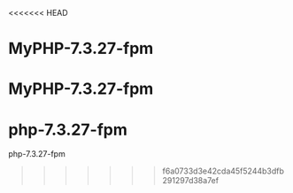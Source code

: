 <<<<<<< HEAD
# MyPHP-7.3.27-fpm
MyPHP-7.3.27-fpm
=======
# php-7.3.27-fpm
php-7.3.27-fpm
>>>>>>> f6a0733d3e42cda45f5244b3dfb291297d38a7ef
